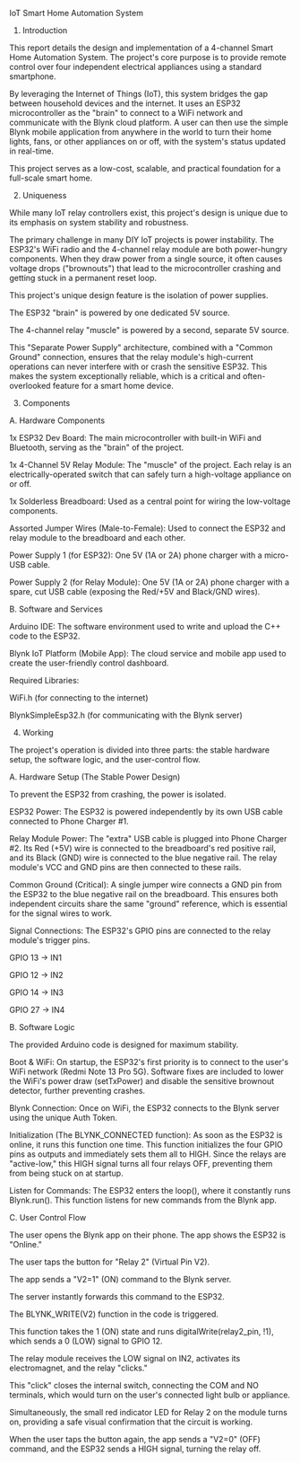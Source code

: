 IoT Smart Home Automation System

1. Introduction

This report details the design and implementation of a 4-channel Smart Home Automation System. The project's core purpose is to provide remote control over four independent electrical appliances using a standard smartphone.

By leveraging the Internet of Things (IoT), this system bridges the gap between household devices and the internet. It uses an ESP32 microcontroller as the "brain" to connect to a WiFi network and communicate with the Blynk cloud platform. A user can then use the simple Blynk mobile application from anywhere in the world to turn their home lights, fans, or other appliances on or off, with the system's status updated in real-time.

This project serves as a low-cost, scalable, and practical foundation for a full-scale smart home.

2. Uniqueness

While many IoT relay controllers exist, this project's design is unique due to its emphasis on system stability and robustness.

The primary challenge in many DIY IoT projects is power instability. The ESP32's WiFi radio and the 4-channel relay module are both power-hungry components. When they draw power from a single source, it often causes voltage drops ("brownouts") that lead to the microcontroller crashing and getting stuck in a permanent reset loop.

This project's unique design feature is the isolation of power supplies.

The ESP32 "brain" is powered by one dedicated 5V source.

The 4-channel relay "muscle" is powered by a second, separate 5V source.

This "Separate Power Supply" architecture, combined with a "Common Ground" connection, ensures that the relay module's high-current operations can never interfere with or crash the sensitive ESP32. This makes the system exceptionally reliable, which is a critical and often-overlooked feature for a smart home device.

3. Components

A. Hardware Components

1x ESP32 Dev Board: The main microcontroller with built-in WiFi and Bluetooth, serving as the "brain" of the project.

1x 4-Channel 5V Relay Module: The "muscle" of the project. Each relay is an electrically-operated switch that can safely turn a high-voltage appliance on or off.

1x Solderless Breadboard: Used as a central point for wiring the low-voltage components.

Assorted Jumper Wires (Male-to-Female): Used to connect the ESP32 and relay module to the breadboard and each other.

Power Supply 1 (for ESP32): One 5V (1A or 2A) phone charger with a micro-USB cable.

Power Supply 2 (for Relay Module): One 5V (1A or 2A) phone charger with a spare, cut USB cable (exposing the Red/+5V and Black/GND wires).

B. Software and Services

Arduino IDE: The software environment used to write and upload the C++ code to the ESP32.

Blynk IoT Platform (Mobile App): The cloud service and mobile app used to create the user-friendly control dashboard.

Required Libraries:

WiFi.h (for connecting to the internet)

BlynkSimpleEsp32.h (for communicating with the Blynk server)

4. Working

The project's operation is divided into three parts: the stable hardware setup, the software logic, and the user-control flow.

A. Hardware Setup (The Stable Power Design)

To prevent the ESP32 from crashing, the power is isolated.

ESP32 Power: The ESP32 is powered independently by its own USB cable connected to Phone Charger #1.

Relay Module Power: The "extra" USB cable is plugged into Phone Charger #2. Its Red (+5V) wire is connected to the breadboard's red positive rail, and its Black (GND) wire is connected to the blue negative rail. The relay module's VCC and GND pins are then connected to these rails.

Common Ground (Critical): A single jumper wire connects a GND pin from the ESP32 to the blue negative rail on the breadboard. This ensures both independent circuits share the same "ground" reference, which is essential for the signal wires to work.

Signal Connections: The ESP32's GPIO pins are connected to the relay module's trigger pins.

GPIO 13 → IN1

GPIO 12 → IN2

GPIO 14 → IN3

GPIO 27 → IN4

B. Software Logic

The provided Arduino code is designed for maximum stability.

Boot & WiFi: On startup, the ESP32's first priority is to connect to the user's WiFi network (Redmi Note 13 Pro 5G). Software fixes are included to lower the WiFi's power draw (setTxPower) and disable the sensitive brownout detector, further preventing crashes.

Blynk Connection: Once on WiFi, the ESP32 connects to the Blynk server using the unique Auth Token.

Initialization (The BLYNK_CONNECTED function): As soon as the ESP32 is online, it runs this function one time. This function initializes the four GPIO pins as outputs and immediately sets them all to HIGH. Since the relays are "active-low," this HIGH signal turns all four relays OFF, preventing them from being stuck on at startup.

Listen for Commands: The ESP32 enters the loop(), where it constantly runs Blynk.run(). This function listens for new commands from the Blynk app.

C. User Control Flow

The user opens the Blynk app on their phone. The app shows the ESP32 is "Online."

The user taps the button for "Relay 2" (Virtual Pin V2).

The app sends a "V2=1" (ON) command to the Blynk server.

The server instantly forwards this command to the ESP32.

The BLYNK_WRITE(V2) function in the code is triggered.

This function takes the 1 (ON) state and runs digitalWrite(relay2_pin, !1), which sends a 0 (LOW) signal to GPIO 12.

The relay module receives the LOW signal on IN2, activates its electromagnet, and the relay "clicks."

This "click" closes the internal switch, connecting the COM and NO terminals, which would turn on the user's connected light bulb or appliance.

Simultaneously, the small red indicator LED for Relay 2 on the module turns on, providing a safe visual confirmation that the circuit is working.

When the user taps the button again, the app sends a "V2=0" (OFF) command, and the ESP32 sends a HIGH signal, turning the relay off.
